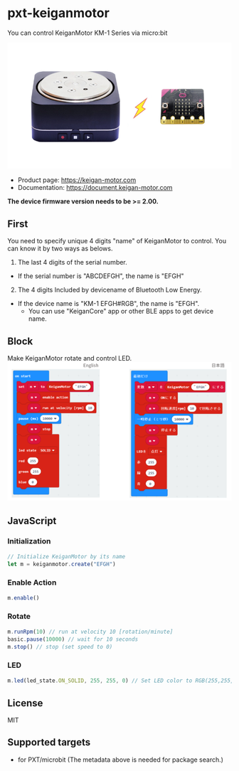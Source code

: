 # pxt-keiganmotor

You can control KeiganMotor KM-1 Series via micro:bit

<img src="https://github.com/keigan-motor/pxt-KeiganMotor/blob/master/icon.png?raw=true" width="640">

- Product page: https://keigan-motor.com
- Documentation: https://document.keigan-motor.com

**The device firmware version needs to be >= 2.00.**


## First
You need to specify unique 4 digits "name" of KeiganMotor to control.
You can know it by two ways as belows.

1. The last 4 digits of the serial number. 
 - If the serial number is "ABCDEFGH", the name is "EFGH"  
2. The 4 digits Included by devicename of Bluetooth Low Energy.
 - If the device name is "KM-1 EFGH#RGB", the name is "EFGH". 
   - You can use "KeiganCore" app or other BLE apps to get device name. 

## Block
Make KeiganMotor rotate and control LED.
<img src="https://github.com/keigan-motor/pxt-KeiganMotor/blob/master/images/block.png?raw=true" width="640">

## JavaScript
### Initialization
```typescript
// Initialize KeiganMotor by its name
let m = keiganmotor.create("EFGH")
```

### Enable Action
```typescript
m.enable() 
```

### Rotate
```typescript
m.runRpm(10) // run at velocity 10 [rotation/minute]
basic.pause(10000) // wait for 10 seconds
m.stop() // stop (set speed to 0)
```
### LED
```typescript
m.led(led_state.ON_SOLID, 255, 255, 0) // Set LED color to RGB(255,255,0) = yellow
```


## License

MIT

## Supported targets

* for PXT/microbit
  (The metadata above is needed for package search.)
